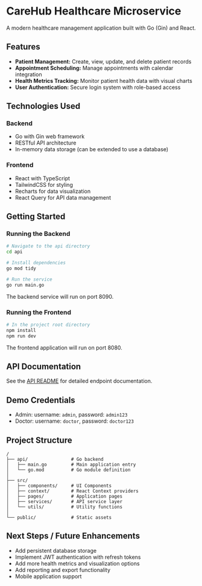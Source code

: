 
# CareHub Healthcare Microservice 

A modern healthcare management application built with Go (Gin) and React.

## Features

- **Patient Management:** Create, view, update, and delete patient records
- **Appointment Scheduling:** Manage appointments with calendar integration
- **Health Metrics Tracking:** Monitor patient health data with visual charts
- **User Authentication:** Secure login system with role-based access

## Technologies Used

### Backend
- Go with Gin web framework
- RESTful API architecture
- In-memory data storage (can be extended to use a database)

### Frontend
- React with TypeScript
- TailwindCSS for styling
- Recharts for data visualization
- React Query for API data management

## Getting Started

### Running the Backend

```bash
# Navigate to the api directory
cd api

# Install dependencies
go mod tidy

# Run the service
go run main.go
```

The backend service will run on port 8090.

### Running the Frontend

```bash
# In the project root directory
npm install
npm run dev
```

The frontend application will run on port 8080.

## API Documentation

See the [API README](api/README.md) for detailed endpoint documentation.

## Demo Credentials

- Admin: username: `admin`, password: `admin123`
- Doctor: username: `doctor`, password: `doctor123`

## Project Structure

```
/
├── api/                # Go backend
│   ├── main.go         # Main application entry
│   └── go.mod          # Go module definition
│
├── src/
│   ├── components/     # UI Components
│   ├── context/        # React Context providers  
│   ├── pages/          # Application pages
│   ├── services/       # API service layer
│   └── utils/          # Utility functions
│
└── public/             # Static assets
```

## Next Steps / Future Enhancements

- Add persistent database storage
- Implement JWT authentication with refresh tokens
- Add more health metrics and visualization options
- Add reporting and export functionality
- Mobile application support

